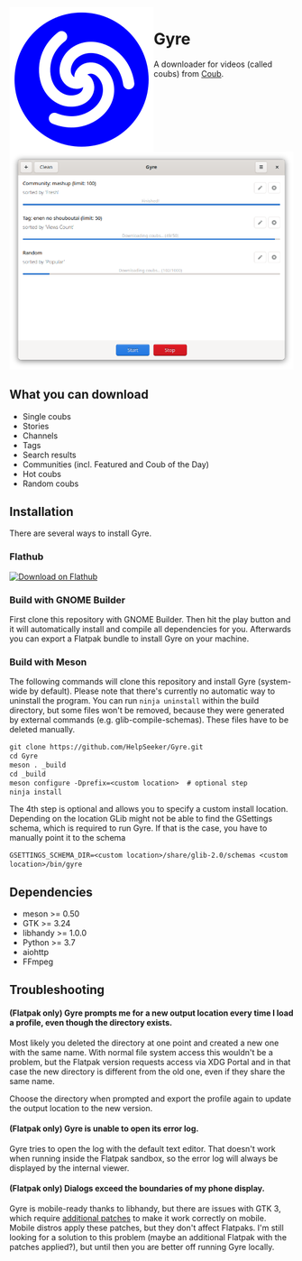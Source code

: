 <img src="/data/icons/io.github.helpseeker.Gyre.svg" align="left">

# Gyre

A downloader for videos (called coubs) from [Coub](https://coub.com).

![](/data/screenshots/desktop_light.png)

## What you can download

* Single coubs
* Stories
* Channels
* Tags
* Search results
* Communities (incl. Featured and Coub of the Day)
* Hot coubs
* Random coubs

## Installation

There are several ways to install Gyre.

### Flathub

<a href='https://flathub.org/apps/details/io.github.helpseeker.Gyre'><img width='240' alt='Download on Flathub' src='https://flathub.org/assets/badges/flathub-badge-en.png'/></a>

### Build with GNOME Builder

First clone this repository with GNOME Builder. Then hit the play button and it will automatically install and compile all dependencies for you. Afterwards you can export a Flatpak bundle to install Gyre on your machine.

### Build with Meson

The following commands will clone this repository and install Gyre (system-wide by default). Please note that there's currently no automatic way to uninstall the program. You can run `ninja uninstall` within the build directory, but some files won't be removed, because they were generated by external commands (e.g. glib-compile-schemas). These files have to be deleted manually.

```
git clone https://github.com/HelpSeeker/Gyre.git
cd Gyre
meson . _build
cd _build
meson configure -Dprefix=<custom location>  # optional step
ninja install
```

The 4th step is optional and allows you to specify a custom install location. Depending on the location GLib might not be able to find the GSettings schema, which is required to run Gyre. If that is the case, you have to manually point it to the schema

```
GSETTINGS_SCHEMA_DIR=<custom location>/share/glib-2.0/schemas <custom location>/bin/gyre
```

## Dependencies

* meson >= 0.50
* GTK >= 3.24
* libhandy >= 1.0.0
* Python >= 3.7
* aiohttp
* FFmpeg

## Troubleshooting

#### (Flatpak only) Gyre prompts me for a new output location every time I load a profile, even though the directory exists.

Most likely you deleted the directory at one point and created a new one with the same name. With normal file system access this wouldn't be a problem, but the Flatpak version requests access via XDG Portal and in that case the new directory is different from the old one, even if they share the same name.

Choose the directory when prompted and export the profile again to update the output location to the new version.

#### (Flatpak only) Gyre is unable to open its error log.

Gyre tries to open the log with the default text editor. That doesn't work when running inside the Flatpak sandbox, so the error log will always be displayed by the internal viewer.

#### (Flatpak only) Dialogs exceed the boundaries of my phone display.

Gyre is mobile-ready thanks to libhandy, but there are issues with GTK 3, which require [additional patches](https://gitlab.gnome.org/GNOME/gtk/-/issues/3411) to make it work correctly on mobile. Mobile distros apply these patches, but they don't affect Flatpaks. I'm still looking for a solution to this problem (maybe an additional Flatpak with the patches applied?), but until then you are better off running Gyre locally.
